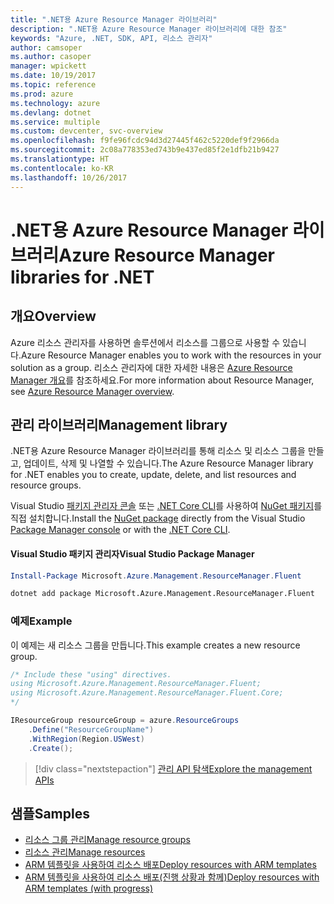 ```yaml
---
title: ".NET용 Azure Resource Manager 라이브러리"
description: ".NET용 Azure Resource Manager 라이브러리에 대한 참조"
keywords: "Azure, .NET, SDK, API, 리소스 관리자"
author: camsoper
ms.author: casoper
manager: wpickett
ms.date: 10/19/2017
ms.topic: reference
ms.prod: azure
ms.technology: azure
ms.devlang: dotnet
ms.service: multiple
ms.custom: devcenter, svc-overview
ms.openlocfilehash: f9fe96fcdc94d3d27445f462c5220def9f2966da
ms.sourcegitcommit: 2c08a778353ed743b9e437ed85f2e1dfb21b9427
ms.translationtype: HT
ms.contentlocale: ko-KR
ms.lasthandoff: 10/26/2017
---
```

# <a name="azure-resource-manager-libraries-for-net"></a><span data-ttu-id="d6e3c-104">.NET용 Azure Resource Manager 라이브러리</span><span class="sxs-lookup"><span data-stu-id="d6e3c-104">Azure Resource Manager libraries for .NET</span></span>

## <a name="overview"></a><span data-ttu-id="d6e3c-105">개요</span><span class="sxs-lookup"><span data-stu-id="d6e3c-105">Overview</span></span>

<span data-ttu-id="d6e3c-106">Azure 리소스 관리자를 사용하면 솔루션에서 리소스를 그룹으로 사용할 수 있습니다.</span><span class="sxs-lookup"><span data-stu-id="d6e3c-106">Azure Resource Manager enables you to work with the resources in your solution as a group.</span></span>  <span data-ttu-id="d6e3c-107">리소스 관리자에 대한 자세한 내용은 [Azure Resource Manager 개요](https://docs.microsoft.com/azure/azure-resource-manager/resource-group-overview)를 참조하세요.</span><span class="sxs-lookup"><span data-stu-id="d6e3c-107">For more information about Resource Manager, see [Azure Resource Manager overview](https://docs.microsoft.com/azure/azure-resource-manager/resource-group-overview).</span></span>

## <a name="management-library"></a><span data-ttu-id="d6e3c-108">관리 라이브러리</span><span class="sxs-lookup"><span data-stu-id="d6e3c-108">Management library</span></span>

<span data-ttu-id="d6e3c-109">.NET용 Azure Resource Manager 라이브러리를 통해 리소스 및 리소스 그룹을 만들고, 업데이트, 삭제 및 나열할 수 있습니다.</span><span class="sxs-lookup"><span data-stu-id="d6e3c-109">The Azure Resource Manager library for .NET enables you to create, update, delete, and list resources and resource groups.</span></span>

<span data-ttu-id="d6e3c-110">Visual Studio [패키지 관리자 콘솔][PackageManager] 또는 [.NET Core CLI][DotNetCLI]를 사용하여 [NuGet 패키지](https://www.nuget.org/packages/Microsoft.Azure.Management.ResourceManager.Fluent)를 직접 설치합니다.</span><span class="sxs-lookup"><span data-stu-id="d6e3c-110">Install the [NuGet package](https://www.nuget.org/packages/Microsoft.Azure.Management.ResourceManager.Fluent) directly from the Visual Studio [Package Manager console][PackageManager] or with the [.NET Core CLI][DotNetCLI].</span></span>

#### <a name="visual-studio-package-manager"></a><span data-ttu-id="d6e3c-111">Visual Studio 패키지 관리자</span><span class="sxs-lookup"><span data-stu-id="d6e3c-111">Visual Studio Package Manager</span></span>

```powershell
Install-Package Microsoft.Azure.Management.ResourceManager.Fluent
```

```bash
dotnet add package Microsoft.Azure.Management.ResourceManager.Fluent
```

### <a name="example"></a><span data-ttu-id="d6e3c-112">예제</span><span class="sxs-lookup"><span data-stu-id="d6e3c-112">Example</span></span>

<span data-ttu-id="d6e3c-113">이 예제는 새 리소스 그룹을 만듭니다.</span><span class="sxs-lookup"><span data-stu-id="d6e3c-113">This example creates a new resource group.</span></span>

```csharp
/* Include these "using" directives.
using Microsoft.Azure.Management.ResourceManager.Fluent;
using Microsoft.Azure.Management.ResourceManager.Fluent.Core;
*/

IResourceGroup resourceGroup = azure.ResourceGroups
    .Define("ResourceGroupName")
    .WithRegion(Region.USWest)
    .Create();
```

> [!div class="nextstepaction"]
> [<span data-ttu-id="d6e3c-114">관리 API 탐색</span><span class="sxs-lookup"><span data-stu-id="d6e3c-114">Explore the management APIs</span></span>](/dotnet/api/overview/azure/resources/management)


## <a name="samples"></a><span data-ttu-id="d6e3c-115">샘플</span><span class="sxs-lookup"><span data-stu-id="d6e3c-115">Samples</span></span>

* [<span data-ttu-id="d6e3c-116">리소스 그룹 관리</span><span class="sxs-lookup"><span data-stu-id="d6e3c-116">Manage resource groups</span></span>](https://github.com/Azure-Samples/resources-dotnet-manage-resource-group)
* [<span data-ttu-id="d6e3c-117">리소스 관리</span><span class="sxs-lookup"><span data-stu-id="d6e3c-117">Manage resources</span></span>](https://github.com/Azure-Samples/resources-dotnet-manage-resource)
* [<span data-ttu-id="d6e3c-118">ARM 템플릿을 사용하여 리소스 배포</span><span class="sxs-lookup"><span data-stu-id="d6e3c-118">Deploy resources with ARM templates</span></span>](https://github.com/Azure-Samples/resources-dotnet-deploy-using-arm-template)
* [<span data-ttu-id="d6e3c-119">ARM 템플릿을 사용하여 리소스 배포(진행 상황과 함께)</span><span class="sxs-lookup"><span data-stu-id="d6e3c-119">Deploy resources with ARM templates (with progress)</span></span>](https://github.com/Azure-Samples/resources-dotnet-deploy-using-arm-template-with-progress)


[PackageManager]: https://docs.microsoft.com/nuget/tools/package-manager-console
[DotNetCLI]: https://docs.microsoft.com/dotnet/core/tools/dotnet-add-package
